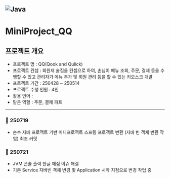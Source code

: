 ![Java](https://img.shields.io/badge/java-%23ED8B00.svg?style=for-the-badge&logo=java&logoColor=white) 
---
# MiniProject_QQ

## 프로젝트 개요 
- 프로젝트 명 : QQ(Qook and Qulick)
- 프로젝트 컨셉 : 회원제 술집을 컨셉으로 하여, 손님이 메뉴 조회, 주문, 결제 등을 수행할 수 있고 관리자가 메뉴 추가 및 회원 관리 등을 할 수 있는
  키오스크 개발
- 프로젝트 기간 : 250428 ~ 250514
- 프로젝트 수행 인원 : 4인 
- 활용 언어 : 
- 맡은 역할 : 주문, 결제 파트
---
### 📅 250719 
- 순수 자바 프로젝트 기반 미니프로젝트 스프링 프로젝트 변환 (자바 빈 객체 변환 작업) 최초 커밋
### 📅 250721
- JVM 콘솔 출력 한글 깨짐 이슈 해결
- 기존 Service 자바빈 객체 변경 및 Application 시작 지점으로 변경 작업 중
